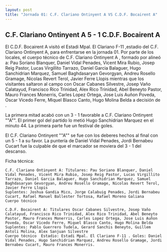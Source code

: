 ```yaml
--- 
layout: post 
title: "Jornada 01: C.F. Clariano Ontinyent A VS C.D.F. Bocairent A"
---
```


## C.F. Clariano Ontinyent A 5 - 1 C.D.F. Bocairent A

El C.D.F. Bocairent A visitó el Estadi Mpal. El Clariano F-11   ,estadio del C.F. Clariano Ontinyent A, para enfrentarse en la jornada 01. Por parte de los locales, el cuerpo técnico de C.F. Clariano Ontinyent A , formado por  alineó a: Pau Soriano Blanquer, Daniel Vidal Penades, Vicent Mira Rubio, Josep Reig Pastor, Lucas Virgillito Tarrazo, Daniel Garcia Balaguer, Hugo Sanchidrian Marquez, Samuel Baghdasaryan Gevorgyan, Andreu Rosello Gramage, Nicolas Revert Terol, Javier Ferre Llopis mientras que los visitantes saltaron al campo con Oscar Cabanes Silvestre, Josep Vaño Calatayud, Francisco Rico Trinidad, Alex Rico Trinidad, Abel Beneyto Pastor, Mauro Frances Monerris, Carles Lopez Ortega, Jose Luis Auñon Poveda, Oscar Vicedo Ferre, Miquel Blasco Canto, Hugo Molina Belda a decisión de . 

La primera mitad acabó con un 3 - 1 favorable a C.F. Clariano Ontinyent ""A"". El primer gol del partido lo metió Hugo Sanchidrian Marquez en el minuto 44. La primera parte fue un festival de goles. 

El C.F. Clariano Ontinyent ""A"" se fue con los deberes hechos al final con un 5 - 1 a su favor. La puntería de Daniel Vidal Penades, Jordi Bernabeu Cucart   fue la culpable de que el marcador se moviera del 3 - 1 del descanso. 

Ficha técnica: 
    
    C.F. Clariano Ontinyent A: Titulares: Pau Soriano Blanquer, Daniel Vidal Penades, Vicent Mira Rubio, Josep Reig Pastor, Lucas Virgillito Tarrazo, Daniel Garcia Balaguer, Hugo Sanchidrian Marquez, Samuel Baghdasaryan Gevorgyan, Andreu Rosello Gramage, Nicolas Revert Terol, Javier Ferre Llopis 
    Suplentes: Joshua Gandia Mico, Jorge Calabuig Penades, Jordi Bernabeu Cucart, Rafael Manuel Ballester Tortosa, Rafael Moreno Galiana 
    Cuerpo técnico  
    
    C.D.F. Bocairent A: Titulares Oscar Cabanes Silvestre, Josep Vaño Calatayud, Francisco Rico Trinidad, Alex Rico Trinidad, Abel Beneyto Pastor, Mauro Frances Monerris, Carles Lopez Ortega, Jose Luis Auñon Poveda, Oscar Vicedo Ferre, Miquel Blasco Canto, Hugo Molina Belda
    Suplentes: Pablo Guerrero Tudela, Gerard Sanchis Beneyto, Guillem Antoli Molina, Alex Sanjuan Silvestre 
    Cuerpo técnico  Estadio: Estadi Mpal. El Clariano F-11 . Goles: Daniel Vidal Penades, Hugo Sanchidrian Marquez, Andreu Rosello Gramage, Jordi Bernabeu Cucart, Mauro Frances Monerris.  